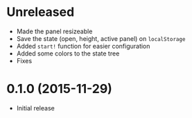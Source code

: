 # Unreleased

- Made the panel resizeable
- Save the state (open, height, active panel) on `localStorage`
- Added `start!` function for easier configuration
- Added some colors to the state tree
- Fixes

# 0.1.0 (2015-11-29)

- Initial release
